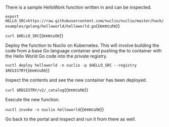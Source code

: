 There is a sample HelloWork function written in and can be inspected.

`export HELLO_SRC=https://raw.githubusercontent.com/nuclio/nuclio/master/hack/examples/golang/helloworld/helloworld.go`{{execute}}

`curl $HELLO_SRC`{{execute}}

Deploy the function to Nuclio on Kubernetes. This will involve building the code from a base Go language container and pushing the to container with the Hello World Go code into the private registry.

`nuctl deploy helloworld -n nuclio -p $HELLO_SRC --registry $REGISTRY`{{execute}}

Inspect the contents and see the new container has been deployed.

`curl $REGISTRY/v2/_catalog`{{execute}}

Execute the new function.

`nuctl invoke -n nuclio helloworld`{{execute}}

Go back to the portal and inspect and run it from there as well.
